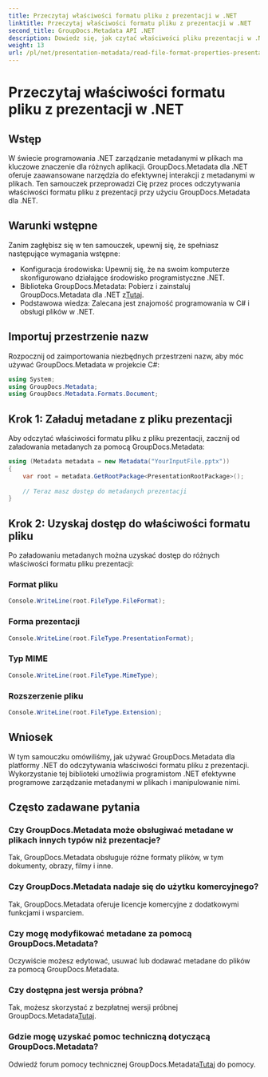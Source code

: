 ```yaml
---
title: Przeczytaj właściwości formatu pliku z prezentacji w .NET
linktitle: Przeczytaj właściwości formatu pliku z prezentacji w .NET
second_title: GroupDocs.Metadata API .NET
description: Dowiedz się, jak czytać właściwości pliku prezentacji w .NET przy użyciu GroupDocs.Metadata. Programowo uzyskaj dostęp do szczegółów formatu pliku.
weight: 13
url: /pl/net/presentation-metadata/read-file-format-properties-presentations/
---
```


# Przeczytaj właściwości formatu pliku z prezentacji w .NET

## Wstęp
W świecie programowania .NET zarządzanie metadanymi w plikach ma kluczowe znaczenie dla różnych aplikacji. GroupDocs.Metadata dla .NET oferuje zaawansowane narzędzia do efektywnej interakcji z metadanymi w plikach. Ten samouczek przeprowadzi Cię przez proces odczytywania właściwości formatu pliku z prezentacji przy użyciu GroupDocs.Metadata dla .NET.
## Warunki wstępne
Zanim zagłębisz się w ten samouczek, upewnij się, że spełniasz następujące wymagania wstępne:
- Konfiguracja środowiska: Upewnij się, że na swoim komputerze skonfigurowano działające środowisko programistyczne .NET.
-  Biblioteka GroupDocs.Metadata: Pobierz i zainstaluj GroupDocs.Metadata dla .NET z[Tutaj](https://releases.groupdocs.com/metadata/net/).
- Podstawowa wiedza: Zalecana jest znajomość programowania w C# i obsługi plików w .NET.

## Importuj przestrzenie nazw
Rozpocznij od zaimportowania niezbędnych przestrzeni nazw, aby móc używać GroupDocs.Metadata w projekcie C#:
```csharp
using System;
using GroupDocs.Metadata;
using GroupDocs.Metadata.Formats.Document;
```
## Krok 1: Załaduj metadane z pliku prezentacji
Aby odczytać właściwości formatu pliku z pliku prezentacji, zacznij od załadowania metadanych za pomocą GroupDocs.Metadata:
```csharp
using (Metadata metadata = new Metadata("YourInputFile.pptx"))
{
    var root = metadata.GetRootPackage<PresentationRootPackage>();
    
    // Teraz masz dostęp do metadanych prezentacji
}
```
## Krok 2: Uzyskaj dostęp do właściwości formatu pliku
Po załadowaniu metadanych można uzyskać dostęp do różnych właściwości formatu pliku prezentacji:
### Format pliku
```csharp
Console.WriteLine(root.FileType.FileFormat);
```
### Forma prezentacji
```csharp
Console.WriteLine(root.FileType.PresentationFormat);
```
### Typ MIME
```csharp
Console.WriteLine(root.FileType.MimeType);
```
### Rozszerzenie pliku
```csharp
Console.WriteLine(root.FileType.Extension);
```

## Wniosek
W tym samouczku omówiliśmy, jak używać GroupDocs.Metadata dla platformy .NET do odczytywania właściwości formatu pliku z prezentacji. Wykorzystanie tej biblioteki umożliwia programistom .NET efektywne programowe zarządzanie metadanymi w plikach i manipulowanie nimi.

## Często zadawane pytania
### Czy GroupDocs.Metadata może obsługiwać metadane w plikach innych typów niż prezentacje?
Tak, GroupDocs.Metadata obsługuje różne formaty plików, w tym dokumenty, obrazy, filmy i inne.
### Czy GroupDocs.Metadata nadaje się do użytku komercyjnego?
Tak, GroupDocs.Metadata oferuje licencje komercyjne z dodatkowymi funkcjami i wsparciem.
### Czy mogę modyfikować metadane za pomocą GroupDocs.Metadata?
Oczywiście możesz edytować, usuwać lub dodawać metadane do plików za pomocą GroupDocs.Metadata.
### Czy dostępna jest wersja próbna?
 Tak, możesz skorzystać z bezpłatnej wersji próbnej GroupDocs.Metadata[Tutaj](https://releases.groupdocs.com/).
### Gdzie mogę uzyskać pomoc techniczną dotyczącą GroupDocs.Metadata?
 Odwiedź forum pomocy technicznej GroupDocs.Metadata[Tutaj](https://forum.groupdocs.com/c/metadata/14) do pomocy.